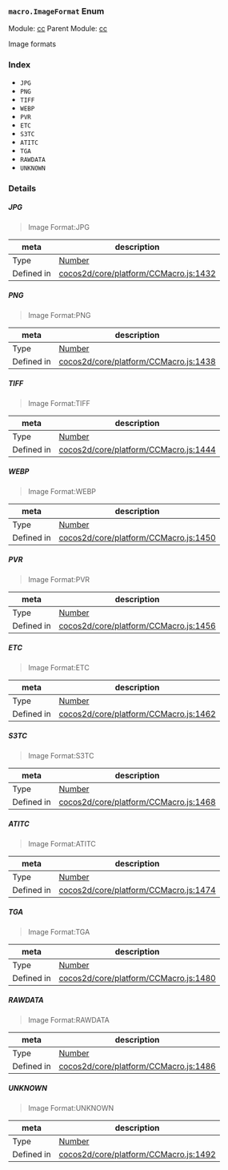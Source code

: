 ### `macro.ImageFormat` Enum



Module: [cc](../modules/cc.md)
Parent Module: [cc](../modules/cc.md)


Image formats


### Index
  - `JPG`
  - `PNG`
  - `TIFF`
  - `WEBP`
  - `PVR`
  - `ETC`
  - `S3TC`
  - `ATITC`
  - `TGA`
  - `RAWDATA`
  - `UNKNOWN`

### Details


##### JPG

> Image Format:JPG

| meta | description |
|------|-------------|
| Type | <a href="https://developer.mozilla.org/en/JavaScript/Reference/Global_Objects/Number" class="crosslink external" target="_blank">Number</a> |
| Defined in | [cocos2d/core/platform/CCMacro.js:1432](https://github.com/cocos-creator/engine/blob/26031bddd1aecdbf9bbdebe19ecaa672b1c35061/cocos2d/core/platform/CCMacro.js#L1432) |



##### PNG

> Image Format:PNG

| meta | description |
|------|-------------|
| Type | <a href="https://developer.mozilla.org/en/JavaScript/Reference/Global_Objects/Number" class="crosslink external" target="_blank">Number</a> |
| Defined in | [cocos2d/core/platform/CCMacro.js:1438](https://github.com/cocos-creator/engine/blob/26031bddd1aecdbf9bbdebe19ecaa672b1c35061/cocos2d/core/platform/CCMacro.js#L1438) |



##### TIFF

> Image Format:TIFF

| meta | description |
|------|-------------|
| Type | <a href="https://developer.mozilla.org/en/JavaScript/Reference/Global_Objects/Number" class="crosslink external" target="_blank">Number</a> |
| Defined in | [cocos2d/core/platform/CCMacro.js:1444](https://github.com/cocos-creator/engine/blob/26031bddd1aecdbf9bbdebe19ecaa672b1c35061/cocos2d/core/platform/CCMacro.js#L1444) |



##### WEBP

> Image Format:WEBP

| meta | description |
|------|-------------|
| Type | <a href="https://developer.mozilla.org/en/JavaScript/Reference/Global_Objects/Number" class="crosslink external" target="_blank">Number</a> |
| Defined in | [cocos2d/core/platform/CCMacro.js:1450](https://github.com/cocos-creator/engine/blob/26031bddd1aecdbf9bbdebe19ecaa672b1c35061/cocos2d/core/platform/CCMacro.js#L1450) |



##### PVR

> Image Format:PVR

| meta | description |
|------|-------------|
| Type | <a href="https://developer.mozilla.org/en/JavaScript/Reference/Global_Objects/Number" class="crosslink external" target="_blank">Number</a> |
| Defined in | [cocos2d/core/platform/CCMacro.js:1456](https://github.com/cocos-creator/engine/blob/26031bddd1aecdbf9bbdebe19ecaa672b1c35061/cocos2d/core/platform/CCMacro.js#L1456) |



##### ETC

> Image Format:ETC

| meta | description |
|------|-------------|
| Type | <a href="https://developer.mozilla.org/en/JavaScript/Reference/Global_Objects/Number" class="crosslink external" target="_blank">Number</a> |
| Defined in | [cocos2d/core/platform/CCMacro.js:1462](https://github.com/cocos-creator/engine/blob/26031bddd1aecdbf9bbdebe19ecaa672b1c35061/cocos2d/core/platform/CCMacro.js#L1462) |



##### S3TC

> Image Format:S3TC

| meta | description |
|------|-------------|
| Type | <a href="https://developer.mozilla.org/en/JavaScript/Reference/Global_Objects/Number" class="crosslink external" target="_blank">Number</a> |
| Defined in | [cocos2d/core/platform/CCMacro.js:1468](https://github.com/cocos-creator/engine/blob/26031bddd1aecdbf9bbdebe19ecaa672b1c35061/cocos2d/core/platform/CCMacro.js#L1468) |



##### ATITC

> Image Format:ATITC

| meta | description |
|------|-------------|
| Type | <a href="https://developer.mozilla.org/en/JavaScript/Reference/Global_Objects/Number" class="crosslink external" target="_blank">Number</a> |
| Defined in | [cocos2d/core/platform/CCMacro.js:1474](https://github.com/cocos-creator/engine/blob/26031bddd1aecdbf9bbdebe19ecaa672b1c35061/cocos2d/core/platform/CCMacro.js#L1474) |



##### TGA

> Image Format:TGA

| meta | description |
|------|-------------|
| Type | <a href="https://developer.mozilla.org/en/JavaScript/Reference/Global_Objects/Number" class="crosslink external" target="_blank">Number</a> |
| Defined in | [cocos2d/core/platform/CCMacro.js:1480](https://github.com/cocos-creator/engine/blob/26031bddd1aecdbf9bbdebe19ecaa672b1c35061/cocos2d/core/platform/CCMacro.js#L1480) |



##### RAWDATA

> Image Format:RAWDATA

| meta | description |
|------|-------------|
| Type | <a href="https://developer.mozilla.org/en/JavaScript/Reference/Global_Objects/Number" class="crosslink external" target="_blank">Number</a> |
| Defined in | [cocos2d/core/platform/CCMacro.js:1486](https://github.com/cocos-creator/engine/blob/26031bddd1aecdbf9bbdebe19ecaa672b1c35061/cocos2d/core/platform/CCMacro.js#L1486) |



##### UNKNOWN

> Image Format:UNKNOWN

| meta | description |
|------|-------------|
| Type | <a href="https://developer.mozilla.org/en/JavaScript/Reference/Global_Objects/Number" class="crosslink external" target="_blank">Number</a> |
| Defined in | [cocos2d/core/platform/CCMacro.js:1492](https://github.com/cocos-creator/engine/blob/26031bddd1aecdbf9bbdebe19ecaa672b1c35061/cocos2d/core/platform/CCMacro.js#L1492) |


